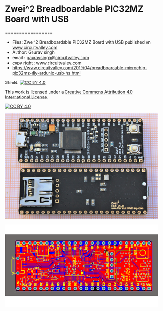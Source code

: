 # Zwei^2 Breadboardable PIC32MZ Board with USB
=================

 * Files: Zwei^2 Breadboardable PIC32MZ Board with USB published on www.circuitvalley.com
 * Author: Gaurav singh
 * email : gauravsingh@circuitvalley.com
 * copy right : www.circuitvalley.com 
 * https://www.circuitvalley.com/2019/04/breadboardable-microchip-pic32mz-diy-ardunio-usb-hs.html

Shield: [![CC BY 4.0][cc-by-shield]][cc-by]

This work is licensed under a [Creative Commons Attribution 4.0 International
License][cc-by].

[![CC BY 4.0][cc-by-image]][cc-by]

[cc-by]: http://creativecommons.org/licenses/by/4.0/
[cc-by-image]: https://i.creativecommons.org/l/by/4.0/88x31.png
[cc-by-shield]: https://img.shields.io/badge/License-CC%20BY%204.0-lightgrey.svg

 
![alt text](https://github.com/circuitvalley/Zwei2_Breadboardable_PIC32MZ_Board/raw/master/Board/breadboardable_pic32mz_devlopement_board_microchip%20(15).JPG)

![alt text](https://github.com/circuitvalley/Zwei2_Breadboardable_PIC32MZ_Board/raw/master/Board/pic32mz_board.png)
